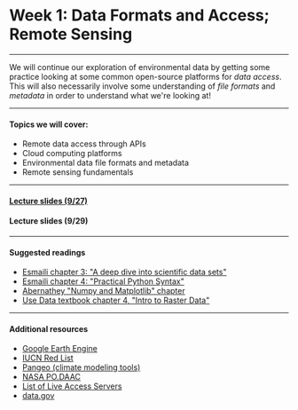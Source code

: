 # Week 1: Data Formats and Access; Remote Sensing
------------------

We will continue our exploration of environmental data by getting some practice looking at some common open-source platforms for _data access_. 
This will also necessarily involve some understanding of _file formats_ and _metadata_ in order to understand what we're looking at!

__________________
#### Topics we will cover:
* Remote data access through APIs
* Cloud computing platforms
* Environmental data file formats and metadata
* Remote sensing fundamentals

-------------------
#### [Lecture slides (9/27)](https://drive.google.com/file/d/10v9Fq7P2a4A6oY0mY4uaYN5CeKv-GUvM/view?usp=sharing)

#### Lecture slides (9/29)
-------------------
#### Suggested readings

* [Esmaili chapter 3: "A deep dive into scientific data sets"](https://agupubs.onlinelibrary.wiley.com/doi/epdf/10.1002/9781119606925.ch3)
* [Esmaili chapter 4: "Practical Python Syntax"](https://agupubs.onlinelibrary.wiley.com/doi/epdf/10.1002/9781119606925.ch4)
* [Abernathey "Numpy and Matplotlib" chapter](https://earth-env-data-science.github.io/lectures/basic_scipy/numpy_and_matplotlib.html)
* [Use Data textbook chapter 4, "Intro to Raster Data"](https://www.earthdatascience.org/courses/use-data-open-source-python/intro-raster-data-python/fundamentals-raster-data/)

--------------------
#### Additional resources
* [Google Earth Engine](https://earthengine.google.com/)
* [IUCN Red List](https://www.iucnredlist.org/)
* [Pangeo (climate modeling tools)](https://pangeo.io/)
* [NASA PO.DAAC](https://podaac.jpl.nasa.gov/)
* [List of Live Access Servers](https://ferret.pmel.noaa.gov/LAS/documentation/las-servers)
* [data.gov](https://data.gov/)
